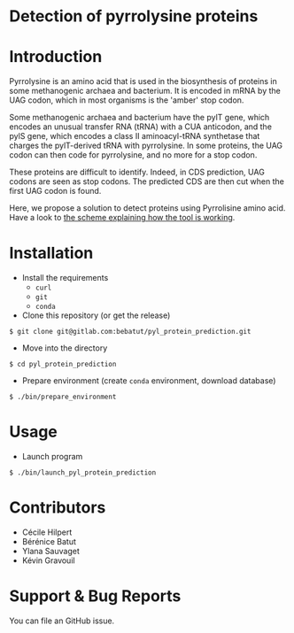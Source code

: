 Detection of pyrrolysine proteins
=================================

# Introduction

Pyrrolysine is an amino acid that is used in the biosynthesis of proteins in some methanogenic archaea and bacterium. It is encoded in mRNA by the UAG codon, which in most organisms is the 'amber' stop codon.

Some methanogenic archaea and bacterium have the pylT gene, which encodes an unusual transfer RNA (tRNA) with a CUA anticodon, and the pylS gene, which encodes a class II aminoacyl-tRNA synthetase that charges the pylT-derived tRNA with pyrrolysine. In some proteins, the UAG codon can then code for pyrrolysine, and no more for a stop codon.

These proteins are difficult to identify. Indeed, in CDS prediction, UAG codons are seen as stop codons. The predicted CDS are then cut when the first UAG codon is found.

Here, we propose a solution to detect proteins using Pyrrolisine amino acid.
Have a look to [the scheme explaining how the tool is working](doc/img/main_scheme.png).


# Installation

- Install the requirements
	- `curl`
  - `git`
  - `conda`
- Clone this repository (or get the release)

```
$ git clone git@gitlab.com:bebatut/pyl_protein_prediction.git
```

- Move into the directory

```
$ cd pyl_protein_prediction
```

- Prepare environment (create `conda` environment, download database)

```
$ ./bin/prepare_environment
```

# Usage

- Launch program

```
$ ./bin/launch_pyl_protein_prediction
```

# Contributors

- Cécile Hilpert
- Bérénice Batut
- Ylana Sauvaget
- Kévin Gravouil

# Support & Bug Reports

You can file an GitHub issue.
